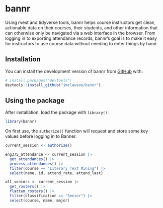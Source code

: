 
<!-- README.md is generated from README.Rmd. Please edit that file -->

# bannr

<!-- badges: start -->
<!-- badges: end -->

Using rvest and tidyverse tools, bannr helps course instructors get
clean, actionable data on their courses, their students, and other
information that can otherwise only be navigated via a web interface in
the browser. From logging in to exporting attendance records, bannr’s
goal is to make it easy for instructors to use course data without
needing to enter things by hand.

## Installation

You can install the development version of bannr from
[GitHub](https://github.com/) with:

``` r
# install.packages("devtools")
devtools::install_github("jmclawson/bannr")
```

## Using the package

After installation, load the package with `library()`:

``` r
library(bannr)
```

On first use, the `authorize()` function will request and store some key
values before logging in to Banner.

``` r
current_session <- authorize()

eng375_attendance <- current_session |> 
  get_attendances() |>
  process_attendances() |> 
  filter(course == "Literary Text Mining") |> 
  select(name, id, attend_rate, attend_last)

all_seniors <- current_session |> 
  get_rosters() |> 
  flatten_rosters() |> 
  filter(classification == "Senior") |> 
  select(course, name, major)
```

